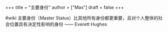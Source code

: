 +++
title = "主要身份"
author = ["Max"]
draft = false
+++

\#wiki
主要身份（Master Status）比其他所有身份都更重要，且对个人整体的社会位置具有决定性影响的身份 —— Everett Hughes
